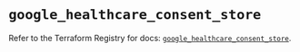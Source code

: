 # `google_healthcare_consent_store`

Refer to the Terraform Registry for docs: [`google_healthcare_consent_store`](https://registry.terraform.io/providers/hashicorp/google/4.85.0/docs/resources/healthcare_consent_store).
